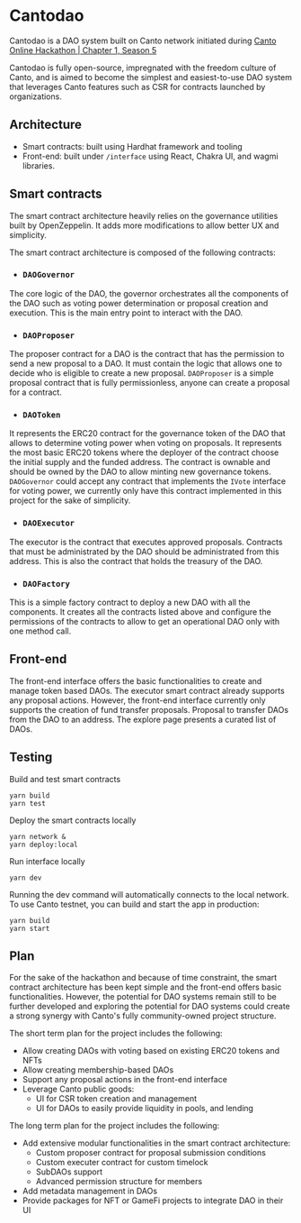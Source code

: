# Cantodao

Cantodao is a DAO system built on Canto network initiated during [Canto Online Hackathon | Chapter 1, Season 5](https://github.com/the-COH/chapter_1_season_5)

Cantodao is fully open-source, impregnated with the freedom culture of Canto, and is aimed to become the simplest and easiest-to-use DAO system that leverages Canto features such as CSR for contracts launched by organizations.

## Architecture

- Smart contracts: built using Hardhat framework and tooling
- Front-end: built under `/interface` using React, Chakra UI, and wagmi libraries.

## Smart contracts

The smart contract architecture heavily relies on the governance utilities built by OpenZeppelin. It adds more modifications to allow better UX and simplicity.

The smart contract architecture is composed of the following contracts:

- ### `DAOGovernor`

The core logic of the DAO, the governor orchestrates all the components of the DAO such as voting power determination or proposal creation and execution. This is the main entry point to interact with the DAO.

- ### `DAOProposer`

The proposer contract for a DAO is the contract that has the permission to send a new proposal to a DAO. It must contain the logic that allows one to decide who is eligible to create a new proposal.
`DAOProposer` is a simple proposal contract that is fully permissionless, anyone can create a proposal for a contract.

- ### `DAOToken`

It represents the ERC20 contract for the governance token of the DAO that allows to determine voting power when voting on proposals.
It represents the most basic ERC20 tokens where the deployer of the contract choose the initial supply and the funded address. The contract is ownable and should be owned by the DAO to allow minting new governance tokens.
`DAOGovernor` could accept any contract that implements the `IVote` interface for voting power, we currently only have this contract implemented in this project for the sake of simplicity.

- ### `DAOExecutor`

The executor is the contract that executes approved proposals. Contracts that must be administrated by the DAO should be administrated from this address. This is also the contract that holds the treasury of the DAO.

- ### `DAOFactory`

This is a simple factory contract to deploy a new DAO with all the components. It creates all the contracts listed above and configure the permissions of the contracts to allow to get an operational DAO only with one method call.

## Front-end

The front-end interface offers the basic functionalities to create and manage token based DAOs.
The executor smart contract already supports any proposal actions. However, the front-end interface currently only supports the creation of fund transfer proposals. Proposal to transfer DAOs from the DAO to an address.
The explore page presents a curated list of DAOs.

## Testing

Build and test smart contracts

```
yarn build
yarn test
```

Deploy the smart contracts locally

```
yarn network &
yarn deploy:local
```

Run interface locally

```
yarn dev
```

Running the dev command will automatically connects to the local network. To use Canto testnet, you can build and start the app in production:

```
yarn build
yarn start
```

## Plan

For the sake of the hackathon and because of time constraint, the smart contract architecture has been kept simple and the front-end offers basic functionalities. However, the potential for DAO systems remain still to be further developed and exploring the potential for DAO systems could create a strong synergy with Canto's fully community-owned project structure.

The short term plan for the project includes the following:

- Allow creating DAOs with voting based on existing ERC20 tokens and NFTs
- Allow creating membership-based DAOs
- Support any proposal actions in the front-end interface
- Leverage Canto public goods:
  - UI for CSR token creation and management
  - UI for DAOs to easily provide liquidity in pools, and lending

The long term plan for the project includes the following:

- Add extensive modular functionalities in the smart contract architecture:
  - Custom proposer contract for proposal submission conditions
  - Custom executer contract for custom timelock
  - SubDAOs support
  - Advanced permission structure for members
- Add metadata management in DAOs
- Provide packages for NFT or GameFi projects to integrate DAO in their UI
